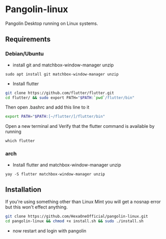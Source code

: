 # Pangolin-linux
Pangolin Desktop running on Linux systems.

## Requirements

### Debian/Ubuntu

- install git and matchbox-window-manager unzip
```
sudo apt install git matchbox-window-manager unzip
```
- Install flutter

```bash
git clone https://github.com/flutter/flutter.git
cd flutter/ && sudo export PATH="$PATH:`pwd`/flutter/bin"
```
Then open .bashrc and add this line to it
```bash
export PATH="$PATH:[~/flutter/]/flutter/bin"
```
Open a new terminal and Verify that the flutter command is available by running
```
which flutter
```
### arch

- Install flutter and matchbox-window-manager unzip
```
yay -S flutter matchbox-window-manager unzip
```
## Installation

If you're using something other than Linux Mint you will get a nosnap error but this won't effect anything.
```bash
git clone https://github.com/HexaOneOfficial/pangolin-linux.git
cd pangolin-linux && chmod +x install.sh && sudo ./install.sh
```
- now restart and login with pangolin
